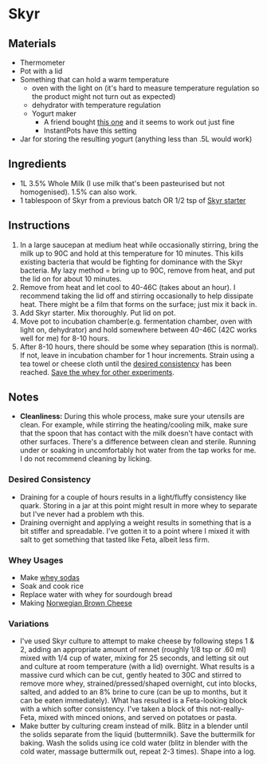 # Skyr

## Materials

* Thermometer
* Pot with a lid
* Something that can hold a warm temperature
  * oven with the light on (it's hard to measure temperature regulation so the product might not turn out as expected)
  * dehydrator with temperature regulation
  * Yogurt maker
    * A friend bought [this one](https://www.amazon.de/dp/B06Y5XH57F) and it seems to work out just fine
    * InstantPots have this setting
* Jar for storing the resulting yogurt (anything less than .5L would work)

## Ingredients

* 1L 3.5% Whole Milk (I use milk that's been pasteurised but not homogenised). 1.5% can also work.
* 1 tablespoon of Skyr from a previous batch OR 1/2 tsp of [Skyr starter](https://startercultures.eu/product/dairy/yoghurt/yogurt-starters/skyr/)



## Instructions

1. In a large saucepan at medium heat while occasionally stirring, bring the milk up to 90C and hold at this temperature for 10 minutes. This kills existing bacteria that would be fighting for dominance with the Skyr bacteria. My lazy method = bring up to 90C, remove from heat, and put the lid on for about 10 minutes.
2. Remove from heat and let cool to 40-46C (takes about an hour). I recommend taking the lid off and stirring occasionally to help dissipate heat. There might be a film that forms on the surface; just mix it back in. 
3. Add Skyr starter. Mix thoroughly. Put lid on pot.
4. Move pot to incubation chamber(e.g. fermentation chamber, oven with light on, dehydrator) and hold somewhere between 40-46C (42C works well for me) for 8-10 hours.
5. After 8-10 hours, there should be some whey separation (this is normal). If not, leave in incubation chamber for 1 hour increments. Strain using a tea towel or cheese cloth until the [desired consistency](#desired-consistency) has been reached. [Save the whey for other experiments](#whey-usages).



## Notes

* **Cleanliness:** During this whole process, make sure your utensils are clean. For example, while stirring the heating/cooling milk, make sure that the spoon that has contact with the milk doesn't have contact with other surfaces. There's a difference between clean and sterile. Running under or soaking in uncomfortably hot water from the tap works for me. I do not recommend cleaning by licking.

### Desired Consistency

* Draining for a couple of hours results in a light/fluffy consistency like quark. Storing in a jar at this point might result in more whey to separate but I've never had a problem wth this.
* Draining overnight and applying a weight results in something that is a bit stiffer and spreadable. I've gotten it to a point where I mixed it with salt to get something that tasted like Feta, albeit less firm.

### Whey Usages

* Make [whey sodas](https://nourishedkitchen.com/fermented-probiotic-lemonade-soda/)
* Soak and cook rice
* Replace water with whey for sourdough bread
* Making [Norwegian Brown Cheese](https://en.wikipedia.org/wiki/Brunost)

### Variations

* I've used Skyr culture to attempt to make cheese by following steps 1 & 2, adding an appropriate amount of rennet (roughly 1/8 tsp or .60 ml) mixed with 1/4 cup of water, mixing for 25 seconds, and letting sit out and culture at room temperature (with a lid) overnight. What results is a massive curd which can be cut, gently heated to 30C and stirred to remove more whey, strained/pressed/shaped overnight, cut into blocks, salted, and added to an 8% brine to cure (can be up to months, but it can be eaten immediately). What has resulted is a Feta-looking block with a which softer consistency. I've taken a block of this not-really-Feta, mixed with minced onions, and served on potatoes or pasta.
* Make butter by culturing cream instead of milk. Blitz in a blender until the solids separate from the liquid (buttermnilk). Save the buttermilk for baking. Wash the solids using ice cold water (blitz in blender with the cold water, massage buttermilk out, repeat 2-3 times). Shape into a log.
